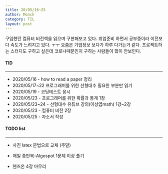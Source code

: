 ```yaml
---
title: 20/05/16~25
author: Monch
category: TIL
layout: post
---
```






구입했던 컴퓨터 비전책을 읽으며 구현해보고 있다.
취업준비 하면서 공부중이라 이전보다 속도가 느려지고 있다. ㅜㅜ
요즘은 기업정보 보다가 하루 다가는거 같다.
프로젝트하는 스터디도 구하고 싶은데 코로나때문인지 구하는 사람들이 많이 안보인다.



#### TID

---

- 2020/05/16 - how to read a paper 정리
- 2020/05/17~22 프로그래머를 위한 선형대수 필요한 부분만 읽기
- 2020/05/19 - 코딩테스트 응시
- 2020/05/23 - 프로그래머를 위한 확률과 통계 1장
- 2020/05/23~24 - 선형대수 유튜브 강의(이상엽math) 1강~2강
- 2020/05/23 - 컴퓨터 비전 2장
- 2020/05/25 - 자소서 작성




#### TODO list

---

- 사진 latex 문법으로 교체 (주말)

- 매일 종만북-Algospot 1문제 이상 풀기

- 핸즈온 4장 마무리 

  

